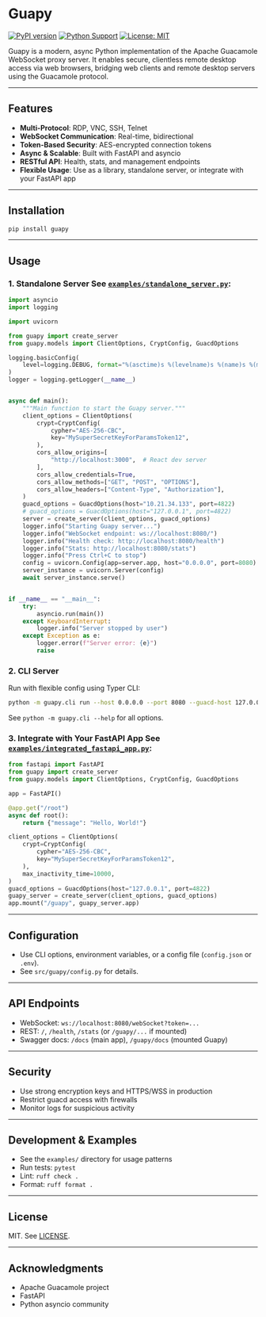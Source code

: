 # Guapy

[![PyPI version](https://badge.fury.io/py/guapy.svg)](https://badge.fury.io/py/guapy)
[![Python Support](https://img.shields.io/pypi/pyversions/guapy.svg)](https://pypi.org/project/guapy/)
[![License: MIT](https://img.shields.io/badge/License-MIT-yellow.svg)](https://opensource.org/licenses/MIT)

Guapy is a modern, async Python implementation of the Apache Guacamole WebSocket proxy server. It enables secure, clientless remote desktop access via web browsers, bridging web clients and remote desktop servers using the Guacamole protocol.

---

## Features

- **Multi-Protocol**: RDP, VNC, SSH, Telnet
- **WebSocket Communication**: Real-time, bidirectional
- **Token-Based Security**: AES-encrypted connection tokens
- **Async & Scalable**: Built with FastAPI and asyncio
- **RESTful API**: Health, stats, and management endpoints
- **Flexible Usage**: Use as a library, standalone server, or integrate with your FastAPI app

---

## Installation

```bash
pip install guapy
```

---

## Usage

### 1. Standalone Server See [`examples/standalone_server.py`](examples/standalone_server.py):

```python
import asyncio
import logging

import uvicorn

from guapy import create_server
from guapy.models import ClientOptions, CryptConfig, GuacdOptions

logging.basicConfig(
    level=logging.DEBUG, format="%(asctime)s %(levelname)s %(name)s %(message)s"
)
logger = logging.getLogger(__name__)


async def main():
    """Main function to start the Guapy server."""
    client_options = ClientOptions(
        crypt=CryptConfig(
            cypher="AES-256-CBC",
            key="MySuperSecretKeyForParamsToken12",
        ),
        cors_allow_origins=[
            "http://localhost:3000",  # React dev server
        ],
        cors_allow_credentials=True,
        cors_allow_methods=["GET", "POST", "OPTIONS"],
        cors_allow_headers=["Content-Type", "Authorization"],
    )
    guacd_options = GuacdOptions(host="10.21.34.133", port=4822)
    # guacd_options = GuacdOptions(host="127.0.0.1", port=4822)
    server = create_server(client_options, guacd_options)
    logger.info("Starting Guapy server...")
    logger.info("WebSocket endpoint: ws://localhost:8080/")
    logger.info("Health check: http://localhost:8080/health")
    logger.info("Stats: http://localhost:8080/stats")
    logger.info("Press Ctrl+C to stop")
    config = uvicorn.Config(app=server.app, host="0.0.0.0", port=8080)  # noqa: S104
    server_instance = uvicorn.Server(config)
    await server_instance.serve()


if __name__ == "__main__":
    try:
        asyncio.run(main())
    except KeyboardInterrupt:
        logger.info("Server stopped by user")
    except Exception as e:
        logger.error(f"Server error: {e}")
        raise

```

### 2. CLI Server

Run with flexible config using Typer CLI:

```bash
python -m guapy.cli run --host 0.0.0.0 --port 8080 --guacd-host 127.0.0.1 --guacd-port 4822 --secret-key MySuperSecretKeyForParamsToken12
```

See `python -m guapy.cli --help` for all options.

### 3. Integrate with Your FastAPI App See [`examples/integrated_fastapi_app.py`](examples/integrated_fastapi_app.py):

```python
from fastapi import FastAPI
from guapy import create_server
from guapy.models import ClientOptions, CryptConfig, GuacdOptions

app = FastAPI()

@app.get("/root")
async def root():
    return {"message": "Hello, World!"}

client_options = ClientOptions(
    crypt=CryptConfig(
        cypher="AES-256-CBC",
        key="MySuperSecretKeyForParamsToken12",
    ),
    max_inactivity_time=10000,
)
guacd_options = GuacdOptions(host="127.0.0.1", port=4822)
guapy_server = create_server(client_options, guacd_options)
app.mount("/guapy", guapy_server.app)
```

---

## Configuration

- Use CLI options, environment variables, or a config file (`config.json` or `.env`).
- See `src/guapy/config.py` for details.

---

## API Endpoints

- WebSocket: `ws://localhost:8080/webSocket?token=...`
- REST: `/`, `/health`, `/stats` (or `/guapy/...` if mounted)
- Swagger docs: `/docs` (main app), `/guapy/docs` (mounted Guapy)

---

## Security

- Use strong encryption keys and HTTPS/WSS in production
- Restrict guacd access with firewalls
- Monitor logs for suspicious activity

---

## Development & Examples

- See the `examples/` directory for usage patterns
- Run tests: `pytest`
- Lint: `ruff check .`
- Format: `ruff format .`

---

## License

MIT. See [LICENSE](LICENSE).

---

## Acknowledgments

- Apache Guacamole project
- FastAPI
- Python asyncio community
